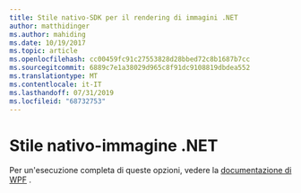 ```yaml
---
title: Stile nativo-SDK per il rendering di immagini .NET
author: matthidinger
ms.author: mahiding
ms.date: 10/19/2017
ms.topic: article
ms.openlocfilehash: cc00459fc91c27553828d28bbed72c8b1687b7cc
ms.sourcegitcommit: 6889c7e1a38029d965c8f91dc9108819dbdea552
ms.translationtype: MT
ms.contentlocale: it-IT
ms.lasthandoff: 07/31/2019
ms.locfileid: "68732753"
---
```

# <a name="native-styling---net-image"></a>Stile nativo-immagine .NET

Per un'esecuzione completa di queste opzioni, vedere la [documentazione di WPF](../net-wpf/getting-started.md) .